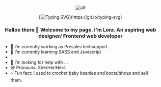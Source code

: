 <!--
**eiramarol/eiramarol** is a ✨ _special_ ✨ repository because its `README.md` (this file) appears on your GitHub profile.

Here are some ideas to get you started:
-->


<div align="center">

![alt](https://media.giphy.com/media/QuDgW7dXQfCZiWVXD4/giphy.gif)


[![Typing SVG](https://readme-typing-svg.herokuapp.com?font=Satisfy&size=28&pause=2000&color=17FFEE&background=FF1AA500&width=435&lines=I'm+A+Work+In+Progress.+.+.;getting+to+my+goal+a+little+at+a+time+.+.+.)](https://git.io/typing-svg)

</div>

<div align = "center">
  
### Halloo there 👋 Welcome to my page.  I'm Lora.  An aspiring web designer/ Frontend web developer
  
</div>

- 🔭 I’m currently working as Presales techsupport.
- 🌱 I’m currently learning SASS and Javascript
- :
- 🤔 I’m looking for help with ...
- 😄 Pronouns: She/Her/Hers
- ⚡ Fun fact: I used to crochet baby beanies and boots/shoes and sell them.



